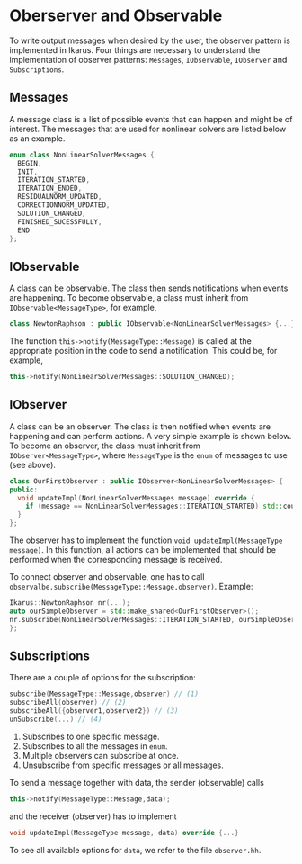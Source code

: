 <!--
SPDX-FileCopyrightText: 2022 The Ikarus Developers mueller@ibb.uni-stuttgart.de
SPDX-License-Identifier: CC-BY-SA-4.0
-->

# Oberserver and Observable

To write output messages when desired by the user, the observer pattern is implemented in Ikarus.
Four things are necessary to understand the implementation of observer patterns: `Messages`, `IObservable`, 
`IObserver` and `Subscriptions`.

## Messages
A message class is a list of possible events that can happen and might be of interest. The messages that are used for 
nonlinear solvers are listed below as an example.
```cpp
enum class NonLinearSolverMessages {
  BEGIN,
  INIT,
  ITERATION_STARTED,
  ITERATION_ENDED,
  RESIDUALNORM_UPDATED,
  CORRECTIONNORM_UPDATED,
  SOLUTION_CHANGED,
  FINISHED_SUCESSFULLY,
  END
};
```

## IObservable
A class can be observable. The class then sends notifications when events are happening. To become observable, a class 
must inherit from `IObservable<MessageType>`, for example,
```cpp
class NewtonRaphson : public IObservable<NonLinearSolverMessages> {...};
```
The function `this->notify(MessageType::Message)` is called at the appropriate position in the code to send a 
notification. This could be, for example,
```cpp
this->notify(NonLinearSolverMessages::SOLUTION_CHANGED);
```

## IObserver
A class can be an observer. The class is then notified when events are happening and can perform actions. A very simple
example is shown below. To become an observer, the class must inherit from ``IObserver<MessageType>``, where ``MessageType``
is the `enum` of messages to use (see above). 
```cpp
class OurFirstObserver : public IObserver<NonLinearSolverMessages> {
public:
  void updateImpl(NonLinearSolverMessages message) override {
    if (message == NonLinearSolverMessages::ITERATION_STARTED) std::cout << "Iteration started.\n";
  }
};
```
The observer has to implement the function ``void updateImpl(MessageType message)``. In this function, all actions can
be implemented that should be performed when the corresponding message is received.

To connect observer and observable, one has to call ``observalbe.subscribe(MessageType::Message,observer)``. Example:
```cpp
Ikarus::NewtonRaphson nr(...);
auto ourSimpleObserver = std::make_shared<OurFirstObserver>();
nr.subscribe(NonLinearSolverMessages::ITERATION_STARTED, ourSimpleObserver);
};
```

## Subscriptions
There are a couple of options for the subscription:
```cpp
subscribe(MessageType::Message,observer) // (1)
subscribeAll(observer) // (2)
subscribeAll({observer1,observer2}) // (3)
unSubscribe(...) // (4)
```

1. Subscribes to one specific message.
2. Subscribes to all the messages in `enum`.
3. Multiple observers can subscribe at once.
4. Unsubscribe from specific messages or all messages.

To send a message together with data, the sender (observable) calls
```cpp
this->notify(MessageType::Message,data);
```
and the receiver (observer) has to implement
```cpp
void updateImpl(MessageType message, data) override {...}
```
To see all available options for ``data``, we refer to the file ``observer.hh``.